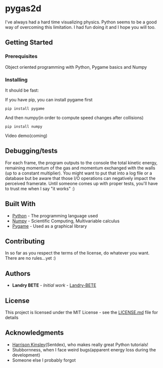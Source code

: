 # pygas2d
I've always had a hard time visualizing physics. Python seems to be a good way of overcoming this limitation. 
I had fun doing it and I hope you will too.

## Getting Started

### Prerequisites

Object oriented programming with Python, Pygame basics and Numpy

### Installing

It should be fast:

If you have pip, you can install pygame first

```
pip install pygame
```

And then numpy(in order to compute speed changes after collisions)

```
pip install numpy
```

Video demo(coming)


## Debugging/tests

For each frame, the program outputs to the console the total kinetic energy, remaining momentum of
the gas and momentum exchanged with the walls (up to a constant multiplier). You might want to put
that into a log file or a database but be aware that those I/O operations can negatively impact the perceived framerate.
Until someone comes up with proper tests, you'll have to trust me when I say "it works" :) 

<!---### Break down into end to end tests

Explain what these tests test and why

```
Give an example
```

### And coding style tests

Explain what these tests test and why

```
Give an example
```

## Deployment

Add additional notes about how to deploy this on a live system

--->

## Built With

* [Python](http://www.python.org) - The programming language used
* [Numpy](http://www.numpy.org/) - Scientific Computing, Multivariable calculus
* [Pygame](https://www.pygame.org/) - Used as a graphical library

## Contributing

In so far as you respect the terms of the license, do whatever you want. There are no rules...yet :)

## Authors

* **Landry BETE** - *Initial work* - [Landry-BETE](https://github.com/Landry-BETE)

<!---See also the list of [contributors](https://github.com/your/project/contributors) who participated in this project.--->

## License

This project is licensed under the MIT License - see the [LICENSE.md](LICENSE.md) file for details

## Acknowledgments

* [Harrison Kinsley](https://github.com/Sentdex)(Sentdex), who makes really great Python tutorials!
* Stubbornness, when I face weird bugs(apparent energy loss during the development)
* Someone else I probably forgot
